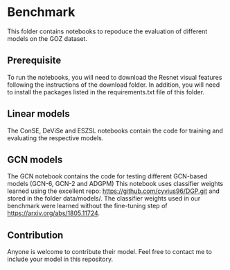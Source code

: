 # Benchmark

This folder contains notebooks to repoduce the evaluation of different models on the GOZ dataset.

## Prerequisite

To run the notebooks, you will need to download the Resnet visual features following the instructions of the download folder.
In addition, you will need to install the packages listed in the requirements.txt file of this folder.

## Linear models

The ConSE, DeViSe and ESZSL notebooks contain the code for training and evaluating the respective models.

## GCN models

The GCN notebook contains the code for testing different GCN-based models (GCN-6, GCN-2 and ADGPM)
This notebook uses classifier weights learned using the excellent repo: https://github.com/cyvius96/DGP.git and stored in the folder data/models/.
The classifier weights used in our benchmark were learned without the fine-tuning step of https://arxiv.org/abs/1805.11724.

## Contribution

Anyone is welcome to contribute their model.
Feel free to contact me to include your model in this repository.
